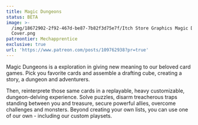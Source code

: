 ```yaml
---
title: Magic Dungeons
status: BETA
image: >-
  /img/18672902-2f92-467d-be87-7b82f3d75e7f/Itch Store Graphics Magic Dungeons
  Cover.png
patreontier: Mechapprentice
exclusive: true
url: 'https://www.patreon.com/posts/109762938?pr=true'
---
```


Magic Dungeons is a exploration in giving new meaning to our beloved card games. Pick you favorite cards and assemble a drafting cube, creating a story, a dungeon and adventurers.

Then, reinterprete those same cards in a replayable, heavy customizable, dungeon-delving experience. Solve puzzles, disarm treacherous traps standing between you and treasure, secure powerful allies, overcome challenges and monsters. Beyond creating your own lists, you can use one of our own - including our custom playsets.
